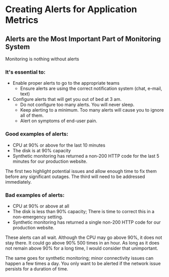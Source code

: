 # Creating Alerts for Application Metrics

## Alerts are the Most Important Part of Monitoring System

Monitoring is nothing without alerts

### It's essential to:

- Enable proper alerts to go to the appropriate teams
  - Ensure alerts are using the correct notification system (chat, e-mail, text)
- Configure alerts that will get you out of bed at 3 am.
  - Do not configure too many alerts. You will never sleep.
  - Keep alerting to a minimum. Too many alerts will cause you to ignore all of them.
  - Alert on symptoms of end-user pain.

### Good examples of alerts:

- CPU at 90% or above for the last 10 minutes
- The disk is at 90% capacity
- Synthetic monitoring has returned a non-200 HTTP code for the last 5 minutes for our production website.

The first two highlight potential issues and allow enough time to fix them before any significant outages. The third will need to be addressed immediately.

### Bad examples of alerts:

- CPU at 90% or above at all
- The disk is less than 90% capacity; There is time to correct this in a non-emergency setting.
- Synthetic monitoring has returned a single non-200 HTTP code for our production website.

These alerts can all wait. Although the CPU may go above 90%, it does not stay there. It could go above 90% 500 times in an hour. As long as it does not remain above 90% for a long time, I would consider that unimportant.

The same goes for synthetic monitoring; minor connectivity issues can happen a few times a day. You only want to be alerted if the network issue persists for a duration of time.
